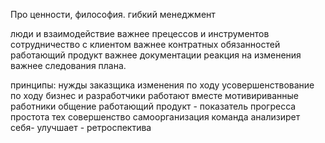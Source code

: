 Про ценности, философия.
гибкий менеджмент

люди и взаимодействие важнее прецессов и инструментов
сотрудничество с клиентом важнее контратных обязанностей
работающий продукт важнее документации
реакция на изменения важнее следования плана.

принципы:
нужды заказщика
изменения по ходу
усовершенствование по ходу
бизнес и разработчики работают вместе
мотивириванные работники
общение
работающий продукт - показатель прогресса
простота
тех совершенство
самоорганизация
команда анализирет себя- улучшает - ретроспектива


